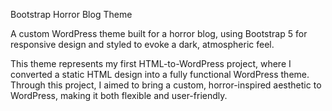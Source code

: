 Bootstrap Horror Blog Theme

A custom WordPress theme built for a horror blog, using Bootstrap 5 for responsive design and styled to evoke a dark, atmospheric feel.

This theme represents my first HTML-to-WordPress project, where I converted a static HTML design into a fully functional WordPress theme. Through this project, I aimed to bring a custom, horror-inspired aesthetic to WordPress, making it both flexible and user-friendly.

